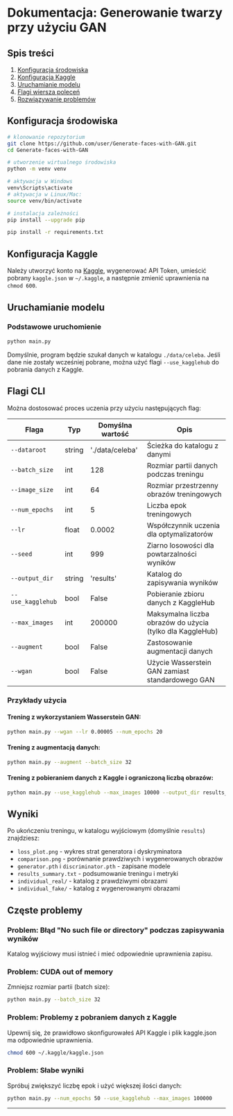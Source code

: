 # Dokumentacja: Generowanie twarzy przy użyciu GAN

## Spis treści
1. [Konfiguracja środowiska](#konfiguracja-środowiska)
2. [Konfiguracja Kaggle](#konfiguracja-kaggle)
3. [Uruchamianie modelu](#uruchamianie-modelu)
4. [Flagi wiersza poleceń](#flagi-wiersza-poleceń)
5. [Rozwiązywanie problemów](#rozwiązywanie-problemów)

## Konfiguracja środowiska

```bash
# klonowanie repozytorium
git clone https://github.com/user/Generate-faces-with-GAN.git
cd Generate-faces-with-GAN

# utworzenie wirtualnego środowiska
python -m venv venv

# aktywacja w Windows
venv\Scripts\activate
# aktywacja w Linux/Mac:
source venv/bin/activate

# instalacja zależności
pip install --upgrade pip

pip install -r requirements.txt
```

## Konfiguracja Kaggle

Należy utworzyć konto na [Kaggle](https://www.kaggle.com/), wygenerować API Token, umieścić pobrany `kaggle.json` w `~/.kaggle`, a następnie zmienić uprawnienia na `chmod 600`.


## Uruchamianie modelu

### Podstawowe uruchomienie

```bash
python main.py
```

Domyślnie, program będzie szukał danych w katalogu `./data/celeba`. Jeśli dane nie zostały wcześniej pobrane, można użyć flagi `--use_kagglehub` do pobrania danych z Kaggle.

## Flagi CLI

Można dostosować proces uczenia przy użyciu następujących flag:

| Flaga | Typ | Domyślna wartość | Opis |
|-------|-----|------------------|------|
| `--dataroot` | string | './data/celeba' | Ścieżka do katalogu z danymi |
| `--batch_size` | int | 128 | Rozmiar partii danych podczas treningu |
| `--image_size` | int | 64 | Rozmiar przestrzenny obrazów treningowych |
| `--num_epochs` | int | 5 | Liczba epok treningowych |
| `--lr` | float | 0.0002 | Współczynnik uczenia dla optymalizatorów |
| `--seed` | int | 999 | Ziarno losowości dla powtarzalności wyników |
| `--output_dir` | string | 'results' | Katalog do zapisywania wyników |
| `--use_kagglehub` | bool | False | Pobieranie zbioru danych z KaggleHub |
| `--max_images` | int | 200000 | Maksymalna liczba obrazów do użycia (tylko dla KaggleHub) |
| `--augment` | bool | False | Zastosowanie augmentacji danych |
| `--wgan` | bool | False | Użycie Wasserstein GAN zamiast standardowego GAN |

### Przykłady użycia

#### Trening z wykorzystaniem Wasserstein GAN:

```bash
python main.py --wgan --lr 0.00005 --num_epochs 20
```

#### Trening z augmentacją danych:

```bash
python main.py --augment --batch_size 32
```

#### Trening z pobieraniem danych z Kaggle i ograniczoną liczbą obrazów:

```bash
python main.py --use_kagglehub --max_images 10000 --output_dir results_10k
```

## Wyniki

Po ukończeniu treningu, w katalogu wyjściowym (domyślnie `results`) znajdziesz:

- `loss_plot.png` - wykres strat generatora i dyskryminatora
- `comparison.png` - porównanie prawdziwych i wygenerowanych obrazów
- `generator.pth` i `discriminator.pth` - zapisane modele
- `results_summary.txt` - podsumowanie treningu i metryki
- `individual_real/` - katalog z prawdziwymi obrazami
- `individual_fake/` - katalog z wygenerowanymi obrazami

## Częste problemy

### Problem: Błąd "No such file or directory" podczas zapisywania wyników

Katalog wyjściowy musi istnieć i mieć odpowiednie uprawnienia zapisu.

### Problem: CUDA out of memory

Zmniejsz rozmiar partii (batch size):

```bash
python main.py --batch_size 32
```

### Problem: Problemy z pobraniem danych z Kaggle

Upewnij się, że prawidłowo skonfigurowałeś API Kaggle i plik kaggle.json ma odpowiednie uprawnienia.

```bash
chmod 600 ~/.kaggle/kaggle.json
```

### Problem: Słabe wyniki

Spróbuj zwiększyć liczbę epok i użyć większej ilości danych:

```bash
python main.py --num_epochs 50 --use_kagglehub --max_images 100000
```
---